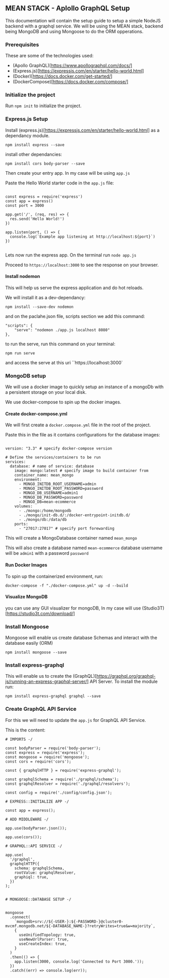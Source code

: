 ## MEAN STACK - Aplollo GraphQL Setup

This documentation will contain the setup guide to setup a simple NodeJS backend with a graphql service.
We will be using the MEAN stack, backend being MongoDB and using Mongoose to do the ORM opperations.


### Prerequisites

These are some of the technologies used:

 - (Apollo GraphQL)[https://www.apollographql.com/docs/]
 - (Express.js)[https://expressjs.com/en/starter/hello-world.html]
 - (Docker)[https://docs.docker.com/get-started/]
 - (DockerCompose)[https://docs.docker.com/compose/]


### Initialize the project

Run ``npm init`` to initialize the project.

### Express.js Setup 

Install (express.js)[https://expressjs.com/en/starter/hello-world.html] as a dependancy module.

``npm install express --save``

install other dependancies:

``npm install cors body-parser --save``

Then create your entry app. In my case will be using ``app.js``

Paste the Hello World starter code in the ``app.js`` file:

```

const express = require('express')
const app = express()
const port = 3000

app.get('/', (req, res) => {
  res.send('Hello World!')
})

app.listen(port, () => {
  console.log(`Example app listening at http://localhost:${port}`)
})


```

Lets now run the express app. On the terminal run ``node app.js``

Proceed to ``https://localhost:3000`` to see the response on your browser.


#### Install nodemon

This will help us serve the express application and do hot reloads.

We will install it as a dev-dependancy:

``npm install --save-dev nodemon``


and on the paclahe.json file, scripts section we add this command:

```
"scripts": {
    "serve": "nodemon ./app.js localhost 8080"
},
```
to run the serve, run this command on your terminal:

``npm run serve``

and access the serve at this uri ``https://localhost:3000`


### MongoDB setup

We will use a docker image to quickly setup an instance of a mongoDb with a persistent storage on your local disk.

We use docker-compose to spin up the docker images.

#### Create docker-compose.yml 

We will first create a ``docker.compose.yml`` file in the root of the project.

Paste this in the file as it contains configurations for the database images:


```

version: "3.3" # specify docker-compose version

# Define the services/containers to be run
services:
  database: # name of service: database
    image: mongo:latest # specify image to build container from
    container_name: mean_mongo
    environment:
      - MONGO_INITDB_ROOT_USERNAME=admin
      - MONGO_INITDB_ROOT_PASSWORD=password
      - MONGO_DB_USERNAME=admin1
      - MONGO_DB_PASSWORD=password
      - MONGO_DB=mean-ecommerce
    volumes:
      - ./mongo:/home/mongodb
      - ./mongo/init-db.d/:/docker-entrypoint-initdb.d/
      - ./mongo/db:/data/db
    ports:
      - "27017:27017" # specify port forewarding

```

This will create a MongoDatabase container named ``mean_mongo``

This will also create a database named ``mean-ecommerce`` database username will be ``admin1`` with a password ``password``

#### Run Docker Images

To spin up the containerized environment, run:

``docker-compose -f "./docker-compose.yml" up -d --build``


#### Visualize MongoDB

you can use any GUI visualizer for mongoDB, In my case will use (Studio3T)[https://studio3t.com/download/]

### Install Mongoose

Mongoose will enable us create database Schemas and interact with the database easily (ORM)

``npm install mongoose --save``


### Install express-graphql

This will enable us to create the (GraphQL)[https://graphql.org/graphql-js/running-an-express-graphql-server/] API Server. To install the module run:

``npm install express-graphql graphql --save``

### Create GraphQL API Service

For this we will need to update the ``app.js`` for GraphQL API Service.

This is the content:

```
# IMPORTS -/

const bodyParser = require('body-parser');
const express = require('express');
const mongoose = require('mongoose');
const cors = require('cors');

const { graphqlHTTP } = require('express-graphql');

const graphqlSchema = require('./graphql/schema');
const graphqlResolver = require('./graphql/resolvers');

const config = require('./config/config.json');

# EXPRESS::INITIALIZE APP -/

const app = express();

# ADD MIDDLEWARE -/

app.use(bodyParser.json());

app.use(cors());

# GRAPHQL::API SERVICE -/

app.use(
  '/graphql',
  graphqlHTTP({
    schema: graphqlSchema,
    rootValue: graphqlResolver,
    graphiql: true,
  })
);


# MONGOOSE::DATABASE SETUP -/


mongoose
  .connect(
    `mongodb+srv://${-USER-}:${-PASSWORD-}@cluster0-mvcmf.mongodb.net/${-DATABASE_NAME-}?retryWrites=true&w=majority`,
    {
      useUnifiedTopology: true,
      useNewUrlParser: true,
      useCreateIndex: true,
    }
  )
  .then(() => {
    app.listen(3000, console.log('Connected to Port 3000.'));
  })
  .catch((err) => console.log(err));


```
